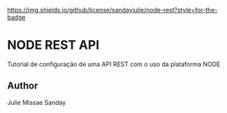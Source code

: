https://img.shields.io/github/license/sandayjulie/node-rest?style=for-the-badge

# NODE REST API
Tutorial de configuração de uma API REST com o uso da plataforma NODE
## Author
Julie Missae Sanday
